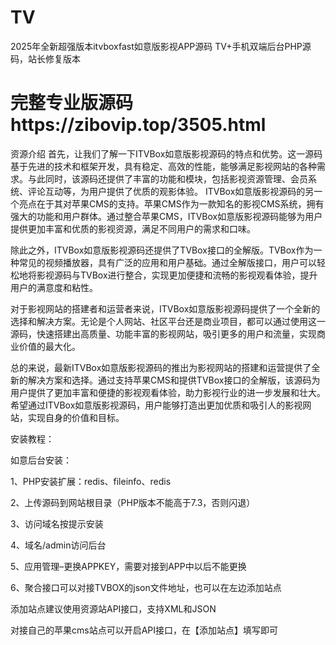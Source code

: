 # TV
2025年全新超强版本itvboxfast如意版影视APP源码 TV+手机双端后台PHP源码，站长修复版本
# 完整专业版源码https://zibovip.top/3505.html

资源介绍
首先，让我们了解一下ITVBox如意版影视源码的特点和优势。这一源码基于先进的技术和框架开发，具有稳定、高效的性能，能够满足影视网站的各种需求。与此同时，该源码还提供了丰富的功能和模块，包括影视资源管理、会员系统、评论互动等，为用户提供了优质的观影体验。
ITVBox如意版影视源码的另一个亮点在于其对苹果CMS的支持。苹果CMS作为一款知名的影视CMS系统，拥有强大的功能和用户群体。通过整合苹果CMS，ITVBox如意版影视源码能够为用户提供更加丰富和优质的影视资源，满足不同用户的需求和口味。

除此之外，ITVBox如意版影视源码还提供了TVBox接口的全解版。TVBox作为一种常见的视频播放器，具有广泛的应用和用户基础。通过全解版接口，用户可以轻松地将影视源码与TVBox进行整合，实现更加便捷和流畅的影视观看体验，提升用户的满意度和粘性。

对于影视网站的搭建者和运营者来说，ITVBox如意版影视源码提供了一个全新的选择和解决方案。无论是个人网站、社区平台还是商业项目，都可以通过使用这一源码，快速搭建出高质量、功能丰富的影视网站，吸引更多的用户和流量，实现商业价值的最大化。

总的来说，最新ITVBox如意版影视源码的推出为影视网站的搭建和运营提供了全新的解决方案和选择。通过支持苹果CMS和提供TVBox接口的全解版，该源码为用户提供了更加丰富和便捷的影视观看体验，助力影视行业的进一步发展和壮大。希望通过ITVBox如意版影视源码，用户能够打造出更加优质和吸引人的影视网站，实现自身的价值和目标。

安装教程：

如意后台安装：

1、PHP安装扩展：redis、fileinfo、redis

2、上传源码到网站根目录（PHP版本不能高于7.3，否则闪退）

3、访问域名按提示安装

4、域名/admin访问后台

5、应用管理–更换APPKEY，需要对接到APP中以后不能更换

6、聚合接口可以对接TVBOX的json文件地址，也可以在左边添加站点

添加站点建议使用资源站API接口，支持XML和JSON

对接自己的苹果cms站点可以开启API接口，在【添加站点】填写即可
